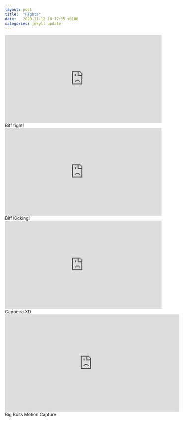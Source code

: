```yaml
---
layout: post
title:  "Fights"
date:   2020-11-12 10:17:35 +0100
categories: jekyll update
---
```



<div style="padding:56.25% 0 0 0;position:relative;"><iframe src="https://player.vimeo.com/video/781040218?h=fa44f76cd8&amp;badge=0&amp;autopause=0&amp;player_id=0&amp;app_id=58479" frameborder="0" allow="autoplay; fullscreen; picture-in-picture" allowfullscreen style="position:absolute;top:0;left:0;width:100%;height:100%;" title="3D Animation - Biff fight 1"></iframe></div><script src="https://player.vimeo.com/api/player.js"></script>
Biff fight!


<div style="padding:56.25% 0 0 0;position:relative;"><iframe src="https://player.vimeo.com/video/783309884?h=5feb296d67&amp;badge=0&amp;autopause=0&amp;player_id=0&amp;app_id=58479" frameborder="0" allow="autoplay; fullscreen; picture-in-picture" allowfullscreen style="position:absolute;top:0;left:0;width:100%;height:100%;" title="3D Animation - Biff fight 2"></iframe></div><script src="https://player.vimeo.com/api/player.js"></script>
Biff Kicking!


<div style="padding:56.25% 0 0 0;position:relative;"><iframe src="https://player.vimeo.com/video/784006424?h=9a4ff364b2&amp;badge=0&amp;autopause=0&amp;player_id=0&amp;app_id=58479" frameborder="0" allow="autoplay; fullscreen; picture-in-picture" allowfullscreen style="position:absolute;top:0;left:0;width:100%;height:100%;" title="3D Animation - Biff fight 3"></iframe></div><script src="https://player.vimeo.com/api/player.js"></script>
Capoeira XD

<iframe width="560" height="315" src="https://www.youtube.com/embed/zEPeXEZ1hAo" title="YouTube video player" frameborder="0" allow="accelerometer; autoplay; clipboard-write; encrypted-media; gyroscope; picture-in-picture" allowfullscreen></iframe>
Big Boss Motion Capture